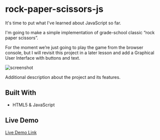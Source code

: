 # rock-paper-scissors-js

It's time to put what I've learned about JavaScript so far.

I'm going to make a simple implementation of grade-school classic “rock paper scissors”.

For the moment we’re just going to play the game from the browser console, but I will revisit this project in a later lesson and add a Graphical User Interface with buttons and text.

![screenshot](./app_screenshot.png)

Additional description about the project and its features.

## Built With

- HTML5 & JavaScript

## Live Demo

[Live Demo Link](https://livedemo.com)
